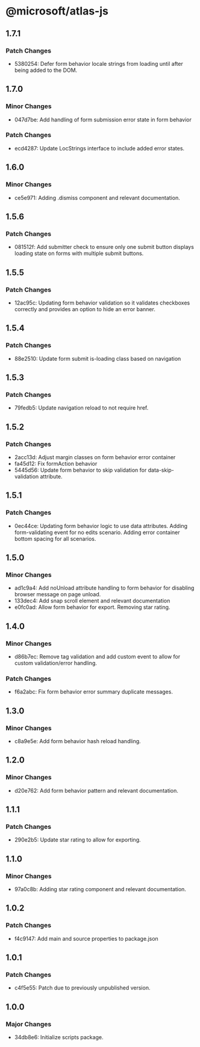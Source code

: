 # @microsoft/atlas-js

## 1.7.1

### Patch Changes

- 5380254: Defer form behavior locale strings from loading until after being added to the DOM.

## 1.7.0

### Minor Changes

- 047d7be: Add handling of form submission error state in form behavior

### Patch Changes

- ecd4287: Update LocStrings interface to include added error states.

## 1.6.0

### Minor Changes

- ce5e971: Adding .dismiss component and relevant documentation.

## 1.5.6

### Patch Changes

- 081512f: Add submitter check to ensure only one submit button displays loading state on forms with multiple submit buttons.

## 1.5.5

### Patch Changes

- 12ac95c: Updating form behavior validation so it validates checkboxes correctly and provides an option to hide an error banner.

## 1.5.4

### Patch Changes

- 88e2510: Update form submit is-loading class based on navigation

## 1.5.3

### Patch Changes

- 79fedb5: Update navigation reload to not require href.

## 1.5.2

### Patch Changes

- 2acc13d: Adjust margin classes on form behavior error container
- fa45d12: Fix formAction behavior
- 5445d56: Update form behavior to skip validation for data-skip-validation attribute.

## 1.5.1

### Patch Changes

- 0ec44ce: Updating form behavior logic to use data attributes. Adding form-validating event for no edits scenario. Adding error container bottom spacing for all scenarios.

## 1.5.0

### Minor Changes

- ad1c9a4: Add noUnload attribute handling to form behavior for disabling browser message on page unload.
- 133dec4: Add snap scroll element and relevant documentation
- e0fc0ad: Allow form behavior for export. Removing star rating.

## 1.4.0

### Minor Changes

- d86b7ec: Remove tag validation and add custom event to allow for custom validation/error handling.

### Patch Changes

- f6a2abc: Fix form behavior error summary duplicate messages.

## 1.3.0

### Minor Changes

- c8a9e5e: Add form behavior hash reload handling.

## 1.2.0

### Minor Changes

- d20e762: Add form behavior pattern and relevant documentation.

## 1.1.1

### Patch Changes

- 290e2b5: Update star rating to allow for exporting.

## 1.1.0

### Minor Changes

- 97a0c8b: Adding star rating component and relevant documentation.

## 1.0.2

### Patch Changes

- f4c9147: Add main and source properties to package.json

## 1.0.1

### Patch Changes

- c4f5e55: Patch due to previously unpublished version.

## 1.0.0

### Major Changes

- 34db8e6: Initialize scripts package.
